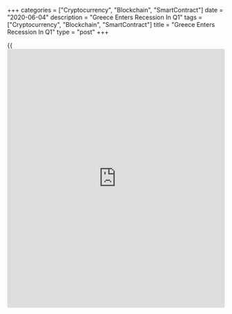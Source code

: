 +++
categories = ["Cryptocurrency", "Blockchain", "SmartContract"]
date = "2020-06-04"
description = "Greece Enters Recession In Q1"
tags = ["Cryptocurrency", "Blockchain", "SmartContract"]
title = "Greece Enters Recession In Q1"
type = "post"
+++

{{<iframe id="large-banner" src="https://www.bounty.group/#slide=19.0" width="100%" height="600" scrolling="no" style="border: 0px solid rgb(216, 221, 230); border-radius: 3px;">}}

Greece's [economy][1] entered a technical recession in the first quarter
as coronavirus, or Covid-19, pandemic dampened consumption and
investment, provisional data from the Hellenic Statistical Authority
showed Thursday.

Gross domestic product fell 1.6 percent on a quarterly basis in the
first three months of 2020 after easing 0.7 percent in the fourth
quarter of 2019.

Two consecutive quarters of contraction indicates that the economy
entered a technical recession.

Year-on-year, GDP shrank 0.9 percent in the first quarter, reversing a
growth of 1 percent in the fourth quarter.

The expenditure-side breakdown of GDP showed that final consumption
expenditure fell 0.4 percent and gross fixed capital formation declined
8.4 percent.

Overall exports grew 0.1 percent and imports advanced 5.4 percent in the
first quarter.

For comments and feedback [contact](https://www.playgroundfx.com/contact/): editorial@rtt[news](https://www.letsplayfx.com/blog/forex-news-website/).com

[Economic News][1]

 **What parts of the world are seeing the best (and worst) economic
performances lately? Click[here][2] to check out our [Econ Scorecard][2]
and find out! See up-to-the-moment [ranking](https://www.playgroundfx.com/blog/crypto-exchange-ranking/)s for the best and worst
performers in [GDP][3], [unemployment rate][4], [inflation][5] and much
more.**

   1. www.rtt[news](https://www.letsplayfx.com/blog/forex-news-website/).com/Content/EconomicNews.aspx
   2. www.rtt[news](https://www.letsplayfx.com/blog/forex-news-website/).com/economic-scorecard/world-rank/unemployment-rate/highest-performance.aspx
   3. www.rtt[news](https://www.letsplayfx.com/blog/forex-news-website/).com/economic-scorecard/world-rank/GDP/highest-performance.aspx
   4. www.rtt[news](https://www.letsplayfx.com/blog/forex-news-website/).com/economic-scorecard/world-rank/unemployment-rate/lowest-performance.aspx
   5. www.rtt[news](https://www.letsplayfx.com/blog/forex-news-website/).com/economic-scorecard/world-rank/CPI/highest-performance.aspx